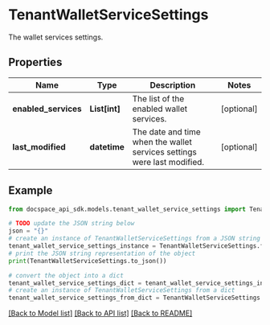 # TenantWalletServiceSettings
The wallet services settings.

## Properties

Name | Type | Description | Notes
------------ | ------------- | ------------- | -------------
**enabled_services** | **List[int]** | The list of the enabled wallet services. | [optional] 
**last_modified** | **datetime** | The date and time when the wallet services settings were last modified. | [optional] 

## Example

```python
from docspace_api_sdk.models.tenant_wallet_service_settings import TenantWalletServiceSettings

# TODO update the JSON string below
json = "{}"
# create an instance of TenantWalletServiceSettings from a JSON string
tenant_wallet_service_settings_instance = TenantWalletServiceSettings.from_json(json)
# print the JSON string representation of the object
print(TenantWalletServiceSettings.to_json())

# convert the object into a dict
tenant_wallet_service_settings_dict = tenant_wallet_service_settings_instance.to_dict()
# create an instance of TenantWalletServiceSettings from a dict
tenant_wallet_service_settings_from_dict = TenantWalletServiceSettings.from_dict(tenant_wallet_service_settings_dict)
```
[[Back to Model list]](../README.md#documentation-for-models) [[Back to API list]](../README.md#documentation-for-api-endpoints) [[Back to README]](../README.md)


